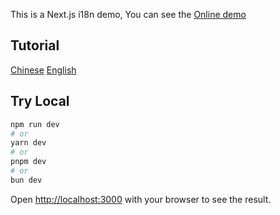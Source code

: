 This is a Next.js i18n demo, You can see the [Online demo](https://next-i18n-demo-two.vercel.app)

## Tutorial

[Chinese](https://amonxu.com/2024/04/10/zh-CN/2024-04-10-Next-i18n-Best-practices-based-app-router)
[English](https://amonxu.com/2024/04/10/en/2024-04-10-Next-i18n-Best-practices-based-app-router)

## Try Local

```bash
npm run dev
# or
yarn dev
# or
pnpm dev
# or
bun dev
```

Open [http://localhost:3000](http://localhost:3000) with your browser to see the result.
